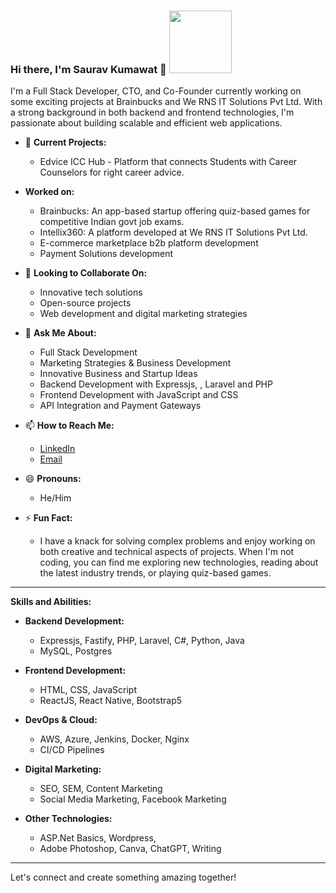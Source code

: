 ### Hi there, I'm Saurav Kumawat 👋 <img src="https://media.giphy.com/media/h1QmJxwoCr19BtTkGt/giphy.gif" width="100">

I'm a Full Stack Developer, CTO, and Co-Founder currently working on some exciting projects at Brainbucks and We RNS IT Solutions Pvt Ltd. With a strong background in both backend and frontend technologies, I'm passionate about building scalable and efficient web applications.

- 🔭 **Current Projects:**
  - Edvice ICC Hub - Platform that connects Students with Career Counselors for right career advice.

- **Worked on:**
  - Brainbucks: An app-based startup offering quiz-based games for competitive Indian govt job exams.
  - Intellix360: A platform developed at We RNS IT Solutions Pvt Ltd.
  - E-commerce marketplace b2b platform development
  - Payment Solutions development

- 👯 **Looking to Collaborate On:**
  - Innovative tech solutions
  - Open-source projects
  - Web development and digital marketing strategies

- 💬 **Ask Me About:**
  - Full Stack Development
  - Marketing Strategies & Business Development
  - Innovative Business and Startup Ideas
  - Backend Development with Expressjs, , Laravel and PHP
  - Frontend Development with JavaScript and CSS
  - API Integration and Payment Gateways

- 📫 **How to Reach Me:**
  - [LinkedIn](https://www.linkedin.com/in/saurav-kumawat)
  - [Email](mailto:sauravkumawat55@gmail.com)

- 😄 **Pronouns:**
  - He/Him

- ⚡ **Fun Fact:**
  - I have a knack for solving complex problems and enjoy working on both creative and technical aspects of projects. When I'm not coding, you can find me exploring new technologies, reading about the latest industry trends, or playing quiz-based games.

---

**Skills and Abilities:**

- **Backend Development:**
  - Expressjs, Fastify, PHP, Laravel, C#, Python, Java
  - MySQL, Postgres

- **Frontend Development:**
  - HTML, CSS, JavaScript
  - ReactJS, React Native, Bootstrap5

- **DevOps & Cloud:**
  - AWS, Azure, Jenkins, Docker, Nginx
  - CI/CD Pipelines

- **Digital Marketing:**
  - SEO, SEM, Content Marketing
  - Social Media Marketing, Facebook Marketing

- **Other Technologies:**
  - ASP.Net Basics, Wordpress,
  - Adobe Photoshop, Canva, ChatGPT, Writing

---

Let's connect and create something amazing together!
